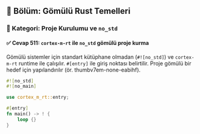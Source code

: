## 📘 Bölüm: Gömülü Rust Temelleri  
### 🔹 Kategori: Proje Kurulumu ve `no_std`  
#### ✅ Cevap 511: `cortex-m-rt` ile `no_std` gömülü proje kurma

Gömülü sistemler için standart kütüphane olmadan (`#![no_std]`) ve `cortex-m-rt` runtime ile çalışılır. `#[entry]` ile giriş noktası belirtilir. Proje gömülü bir hedef için yapılandırılır (ör. thumbv7em-none-eabihf).

```rust
#![no_std]
#![no_main]

use cortex_m_rt::entry;

#[entry]
fn main() -> ! {
    loop {}
}
```
